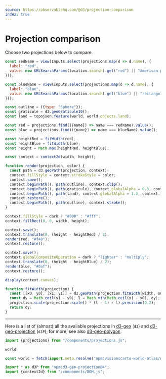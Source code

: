 ```yaml
---
source: https://observablehq.com/@d3/projection-comparison
index: true
---
```


# Projection comparison

Choose two projections below to compare.

```js
const redName = view(Inputs.select(projections.map(d => d.name), {
  label: "red",
  value: new URLSearchParams(location.search).get("red") || "American polyconic"
}));
```

```js
const blueName = view(Inputs.select(projections.map(d => d.name), {
  label: "blue",
  value: new URLSearchParams(location.search).get("blue") || "rectangular polyconic"
}));
```

```js
const outline = ({type: "Sphere"});
const graticule = d3.geoGraticule10();
const land = topojson.feature(world, world.objects.land);

const red = projections.find(({name}) => name === redName).value();
const blue = projections.find(({name}) => name === blueName).value();

const heightRed = fitWidth(red);
const heightBlue = fitWidth(blue);
const height = Math.max(heightRed, heightBlue);

const context = context2d(width, height);

function render(projection, color) {
  const path = d3.geoPath(projection, context);
  context.fillStyle = context.strokeStyle = color;
  context.save();
  context.beginPath(), path(outline), context.clip();
  context.beginPath(), path(graticule), context.globalAlpha = 0.3, context.stroke();
  context.beginPath(), path(land), context.globalAlpha = 1.0, context.fill();
  context.restore();
  context.beginPath(), path(outline), context.stroke();
}

context.fillStyle = dark ? "#000" : "#fff";
context.fillRect(0, 0, width, height);

context.save();
context.translate(0, (height - heightRed) / 2);
render(red, "#f40");
context.restore();

context.save();
context.globalCompositeOperation = dark ? "lighter" : "multiply";
context.translate(0, (height - heightBlue) / 2);
render(blue, "#0af");
context.restore();

display(context.canvas);

function fitWidth(projection) {
  const [[x0, y0], [x1, y1]] = d3.geoPath(projection.fitWidth(width, outline)).bounds(outline);
  const dy = Math.ceil(y1 - y0), l = Math.min(Math.ceil(x1 - x0), dy);
  projection.scale(projection.scale() * (l - 1) / l).precision(0.2);
  return dy;
}
```

---

Here is a list of (almost) all the available projections in [d3-geo](https://d3js.org/d3-geo) (`d3`) and [d3-geo-projection](https://github.com/d3/d3-geo-projection) (`d3P`); for more, see also [d3-geo-polygon](https://github.com/d3/d3-geo-polygon).

```js echo
import {projections} from "/components/projections.js";
```

```js
world
```

```js echo
const world = fetch(import.meta.resolve("npm:visionscarto-world-atlas/world/110m.json")).then((response) => response.json());
```

```js echo
import * as d3P from "npm:d3-geo-projection@4";
import {context2d} from "/components/DOM.js";
```
